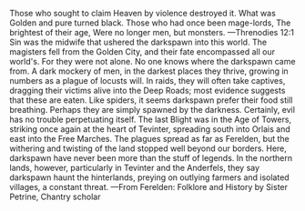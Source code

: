 Those who sought to claim
Heaven by violence destroyed it. What was
Golden and pure turned black.
Those who had once been mage-lords,
The brightest of their age,
Were no longer men, but monsters.
—Threnodies 12:1
Sin was the midwife that ushered the darkspawn into this world. The magisters fell from the Golden City, and their fate encompassed all our world's. For they were not alone.
No one knows where the darkspawn came from. A dark mockery of men, in the darkest places they thrive, growing in numbers as a plague of locusts will. In raids, they will often take captives, dragging their victims alive into the Deep Roads; most evidence suggests that these are eaten. Like spiders, it seems darkspawn prefer their food still breathing. Perhaps they are simply spawned by the darkness. Certainly, evil has no trouble perpetuating itself.
The last Blight was in the Age of Towers, striking once again at the heart of Tevinter, spreading south into Orlais and east into the Free Marches. The plagues spread as far as Ferelden, but the withering and twisting of the land stopped well beyond our borders. Here, darkspawn have never been more than the stuff of legends. In the northern lands, however, particularly in Tevinter and the Anderfels, they say darkspawn haunt the hinterlands, preying on outlying farmers and isolated villages, a constant threat.
—From Ferelden: Folklore and History by Sister Petrine, Chantry scholar